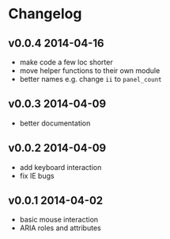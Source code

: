# Changelog

## v0.0.4 2014-04-16

- make code a few loc shorter
- move helper functions to their own module
- better names e.g. change `ii` to `panel_count`

## v0.0.3 2014-04-09

- better documentation

## v0.0.2 2014-04-09

- add keyboard interaction
- fix IE bugs

## v0.0.1 2014-04-02

- basic mouse interaction
- ARIA roles and attributes
